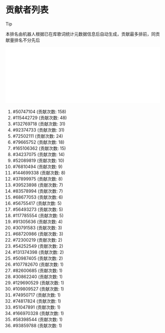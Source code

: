 # 贡献者列表

> [!TIP]
> 本排名由机器人根据已在库歌词统计元数据信息后自动生成，贡献最多排前，同贡献量排名不分先后

![贡献者头像画廊](./CONTRIBUTORS.svg)

1. #50747104 (贡献次数: 158)
2. #115442729 (贡献次数: 48)
3. #132769718 (贡献次数: 31)
4. #92374733 (贡献次数: 31)
5. #72502111 (贡献次数: 24)
6. #79665752 (贡献次数: 18)
7. #165106362 (贡献次数: 15)
8. #34237075 (贡献次数: 14)
9. #52089819 (贡献次数: 10)
10. #76810494 (贡献次数: 9)
11. #144699338 (贡献次数: 8)
12. #37899975 (贡献次数: 8)
13. #39523898 (贡献次数: 7)
14. #83578994 (贡献次数: 7)
15. #68677053 (贡献次数: 6)
16. #56755417 (贡献次数: 5)
17. #56493273 (贡献次数: 5)
18. #117785554 (贡献次数: 5)
19. #91305636 (贡献次数: 4)
20. #30791583 (贡献次数: 3)
21. #68720986 (贡献次数: 3)
22. #72300219 (贡献次数: 2)
23. #54252549 (贡献次数: 2)
24. #131374398 (贡献次数: 2)
25. #50987405 (贡献次数: 2)
26. #107782670 (贡献次数: 1)
27. #82600685 (贡献次数: 1)
28. #30862240 (贡献次数: 1)
29. #129690529 (贡献次数: 1)
30. #109809527 (贡献次数: 1)
31. #74950717 (贡献次数: 1)
32. #74817824 (贡献次数: 1)
33. #51047891 (贡献次数: 1)
34. #166970328 (贡献次数: 1)
35. #58398544 (贡献次数: 1)
36. #93859788 (贡献次数: 1)
